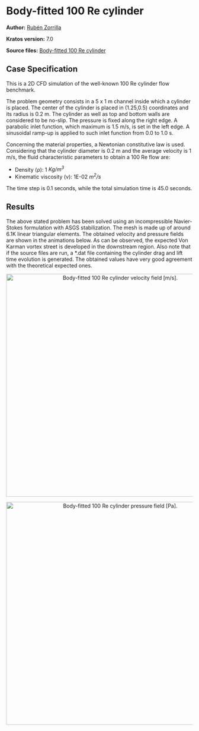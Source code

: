 # Body-fitted 100 Re cylinder

**Author:** [Rubén Zorrilla](https://github.com/rubenzorrilla)

**Kratos version:** 7.0

**Source files:** [Body-fitted 100 Re cylinder](https://github.com/KratosMultiphysics/Examples/tree/master/fluid_dynamics/validation/body_fitted_cylinder_100Re/source)

## Case Specification
This is a 2D CFD simulation of the well-known 100 Re cylinder flow benchmark. 

The problem geometry consists in a 5 x 1 m channel inside which a cylinder is placed. The center of the cylinder is placed in (1.25,0.5) coordinates and its radius is 0.2 m. The cylinder as well as top and bottom walls are considered to be no-slip. The pressure is fixed along the right edge. A parabolic inlet function, which maximum is 1.5 m/s, is set in the left edge. A sinusoidal ramp-up is applied to such inlet function from 0.0 to 1.0 s.

Concerning the material properties, a Newtonian constitutive law is used. Considering that the cylinder diameter is 0.2 m and the average velocity is 1 m/s, the fluid characteristic parameters to obtain a 100 Re flow are:
* Density (&rho;): 1 _Kg/m<sup>3</sup>_
* Kinematic viscosity (&nu;): 1E-02 _m<sup>2</sup>/s_

The time step is 0.1 seconds, while the total simulation time is 45.0 seconds. 

## Results
The above stated problem has been solved using an incompressible Navier-Stokes formulation with ASGS stabilization. The mesh is made up of around 6.1K linear triangular elements. The obtained velocity and pressure fields are shown in the animations below. As can be observed, the expected Von Karman vortex street is developed in the downstream region. Also note that if the source files are run, a *.dat file containing the cylinder drag and lift time evolution is generated. The obtained values have very good agreement with the theoretical expected ones.

<p align="center">
  <img src="data/body_fitted_cylinder_100Re_v.gif" alt="Body-fitted 100 Re cylinder velocity field [m/s]." style="width: 600px;"/>
</p>

<p align="center">
  <img src="data/body_fitted_cylinder_100Re_p.gif" alt="Body-fitted 100 Re cylinder pressure field [Pa]." style="width: 600px;"/>
</p>
